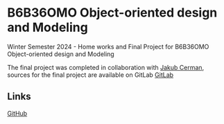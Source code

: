 # B6B36OMO Object-oriented design and Modeling
Winter Semester 2024 - Home works and Final Project for B6B36OMO Object-oriented design and Modeling

The final project was completed in collaboration with [Jakub Cerman](https://www.linkedin.com/in/jakub-cerman-a4673b210/?originalSubdomain=cz), sources for the final project are available on GitLab [GitLab](https://gitlab.fel.cvut.cz/cermaj30/omo-semestral-project)
## Links 
[GitHub](https://github.com/kramkvol/B6B36OMO-Object-oriented-design-and-Modeling)
